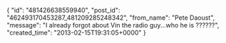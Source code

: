  {
   "id": "481426638559940",
   "post_id": "462493170453287_481209285248342",
   "from_name": "Pete Daoust",
   "message": "I already forgot about Vin the radio guy...who he is ??????",
   "created_time": "2013-02-15T19:31:05+0000"
 }
